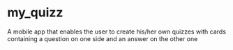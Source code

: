 # my_quizz
A mobile app that enables the user to create his/her own quizzes with cards containing a question on one side and an answer on the other one

